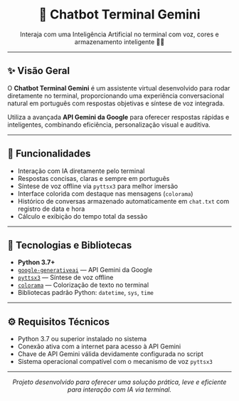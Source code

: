 <h1 align="center">🤖 Chatbot Terminal Gemini</h1>
<p align="center">Interaja com uma Inteligência Artificial no terminal com voz, cores e armazenamento inteligente 🧠💬</p>

---

## ✨ Visão Geral

O <strong>Chatbot Terminal Gemini</strong> é um assistente virtual desenvolvido para rodar diretamente no terminal, proporcionando uma experiência conversacional natural em português com respostas objetivas e síntese de voz integrada. 

Utiliza a avançada <strong>API Gemini da Google</strong> para oferecer respostas rápidas e inteligentes, combinando eficiência, personalização visual e auditiva.

---

## 🚀 Funcionalidades

- Interação com IA diretamente pelo terminal  
- Respostas concisas, claras e sempre em português  
- Síntese de voz offline via `pyttsx3` para melhor imersão  
- Interface colorida com destaque nas mensagens (`colorama`)  
- Histórico de conversas armazenado automaticamente em `chat.txt` com registro de data e hora  
- Cálculo e exibição do tempo total da sessão

---

## 🧰 Tecnologias e Bibliotecas

- **Python 3.7+**  
- [`google-generativeai`](https://pypi.org/project/google-generativeai/) — API Gemini da Google  
- [`pyttsx3`](https://pypi.org/project/pyttsx3/) — Síntese de voz offline  
- [`colorama`](https://pypi.org/project/colorama/) — Colorização de texto no terminal  
- Bibliotecas padrão Python: `datetime`, `sys`, `time`

---

## ⚙️ Requisitos Técnicos

- Python 3.7 ou superior instalado no sistema  
- Conexão ativa com a internet para acesso à API Gemini  
- Chave de API Gemini válida devidamente configurada no script  
- Sistema operacional compatível com o mecanismo de voz `pyttsx3`

---

<p align="center"><em>Projeto desenvolvido para oferecer uma solução prática, leve e eficiente para interação com IA via terminal.</em></p>
